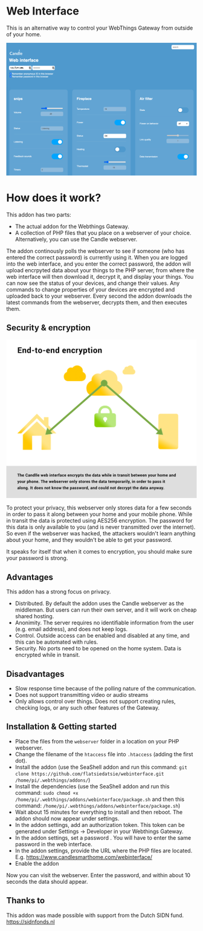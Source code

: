 # Web Interface
This is an alternative way to control your WebThings Gateway from outside of your home.

![webinterface_screenshot](https://github.com/createcandle/webinterface/blob/main/webinterface_screenshot.png?raw=true)


# How does it work?

This addon has two parts:
- The actual addon for the Webthings Gateway.
- A collection of PHP files that you place on a webserver of your choice. Alternatively, you can use the Candle webserver.

The addon continously polls the webserver to see if someone (who has entered the correct password) is currently using it.
When you are logged into the web interface, and you enter the correct password, the addon will upload encrpyted data about your things to the PHP server, from where the web interface will then download it, decrypt it, and display your things.
You can now see the status of your devices, and change their values. 
Any commands to change properties of your devices are encrypted and uploaded back to your webserver. Every second the addon downloads the latest commands from the webserver, decrypts them, and then executes them.

## Security & encryption


![webinterface_screenshot](https://github.com/createcandle/webinterface/blob/main/webinterface_encryption.png?raw=true)

To protect your privacy, this webserver only stores data for a few seconds in order to pass it along between your home and your mobile phone. While in transit the data is protected using AES256 encryption. The password for this data is only available to you (and is never transmitted over the internet). So even if the webserver was hacked, the attackers wouldn't learn anything about your home, and they wouldn't be able to get your password.

It speaks for itself that when it comes to encryption, you should make sure your password is strong.

## Advantages

This addon has a strong focus on privacy.
- Distributed. By default the addon uses the Candle webserver as the middleman. But users can run their own server, and it will work on cheap shared hosting.
- Anonimity. The server requires no identifiable information from the user (e.g. email address), and does not keep logs.
- Control. Outside access can be enabled and disabled at any time, and this can be automated with rules.
- Security. No ports need to be opened on the home system. Data is encrypted while in transit.

## Disadvantages

- Slow response time because of the polling nature of the communication.
- Does not support transmitting video or audio streams
- Only allows control over things. Does not support creating rules, checking logs, or any such other features of the Gateway. 


## Installation & Getting started

- Place the files from the `webserver` folder in a location on your PHP webserver.
- Change the filename of the `htaccess` file into `.htaccess` (adding the first dot).
- Install the addon (use the SeaShell addon and run this command: `git clone https://github.com/flatsiedatsie/webinterface.git /home/pi/.webthings/addons/`)
- Install the dependencies (use the SeaShell addon and run this command: `sudo chmod +x /home/pi/.webthings/addons/webinterface/package.sh` and then this command: `/home/pi/.webthings/addons/webinterface/package.sh`)
- Wait about 15 minutes for everything to install and then reboot. The addon should now appear under settings.
- In the addon settings, add an authorization token. This token can be generated under Settings -> Developer in your Webthings Gateway.
- In the addon settings, set a password . You will have to enter the same password in the web interface.
- In the addon settings, provide the URL where the PHP files are located. E.g. https://www.candlesmarthome.com/webinterface/
- Enable the addon

Now you can visit the webserver. Enter the password, and within about 10 seconds the data should appear.


## Thanks to

This addon was made possible with support from the Dutch SIDN fund.
https://sidnfonds.nl
